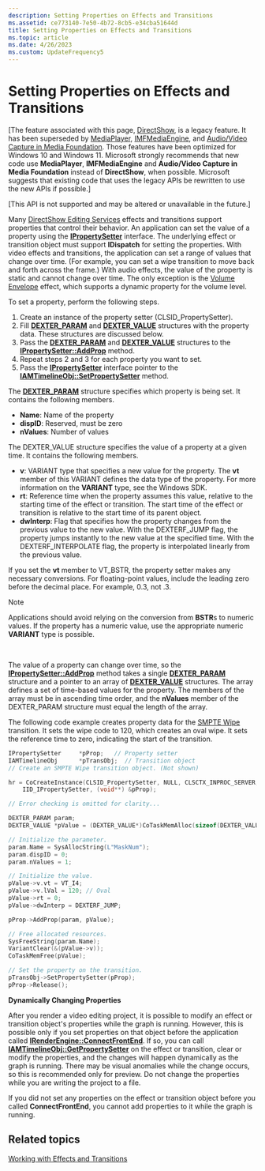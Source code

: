 ```yaml
---
description: Setting Properties on Effects and Transitions
ms.assetid: ce773140-7e50-4b72-8cb5-e34cba51644d
title: Setting Properties on Effects and Transitions
ms.topic: article
ms.date: 4/26/2023
ms.custom: UpdateFrequency5
---
```


# Setting Properties on Effects and Transitions

\[The feature associated with this page, [DirectShow](/windows/win32/directshow/directshow), is a legacy feature. It has been superseded by [MediaPlayer](/uwp/api/Windows.Media.Playback.MediaPlayer), [IMFMediaEngine](/windows/win32/api/mfmediaengine/nn-mfmediaengine-imfmediaengine), and [Audio/Video Capture in Media Foundation](windows/win32/medfound/audio-video-capture-in-media-foundation). Those features have been optimized for Windows 10 and Windows 11. Microsoft strongly recommends that new code use **MediaPlayer**, **IMFMediaEngine** and **Audio/Video Capture in Media Foundation** instead of **DirectShow**, when possible. Microsoft suggests that existing code that uses the legacy APIs be rewritten to use the new APIs if possible.\]

\[This API is not supported and may be altered or unavailable in the future.\]

Many [DirectShow Editing Services](directshow-editing-services.md) effects and transitions support properties that control their behavior. An application can set the value of a property using the [**IPropertySetter**](ipropertysetter.md) interface. The underlying effect or transition object must support **IDispatch** for setting the properties. With video effects and transitions, the application can set a range of values that change over time. (For example, you can set a wipe transition to move back and forth across the frame.) With audio effects, the value of the property is static and cannot change over time. The only exception is the [Volume Envelope](volume-envelope-effect.md) effect, which supports a dynamic property for the volume level.

To set a property, perform the following steps.

1.  Create an instance of the property setter (CLSID\_PropertySetter).
2.  Fill [**DEXTER\_PARAM**](dexter-param.md) and [**DEXTER\_VALUE**](dexter-value.md) structures with the property data. These structures are discussed below.
3.  Pass the [**DEXTER\_PARAM**](dexter-param.md) and [**DEXTER\_VALUE**](dexter-value.md) structures to the [**IPropertySetter::AddProp**](ipropertysetter-addprop.md) method.
4.  Repeat steps 2 and 3 for each property you want to set.
5.  Pass the [**IPropertySetter**](ipropertysetter.md) interface pointer to the [**IAMTimelineObj::SetPropertySetter**](iamtimelineobj-setpropertysetter.md) method.

The [**DEXTER\_PARAM**](dexter-param.md) structure specifies which property is being set. It contains the following members.

-   **Name**: Name of the property
-   **dispID**: Reserved, must be zero
-   **nValues**: Number of values

The DEXTER\_VALUE structure specifies the value of a property at a given time. It contains the following members.

-   **v**: VARIANT type that specifies a new value for the property. The **vt** member of this VARIANT defines the data type of the property. For more information on the **VARIANT** type, see the Windows SDK.
-   **rt**: Reference time when the property assumes this value, relative to the starting time of the effect or transition. The start time of the effect or transition is relative to the start time of its parent object.
-   **dwInterp**: Flag that specifies how the property changes from the previous value to the new value. With the DEXTERF\_JUMP flag, the property jumps instantly to the new value at the specified time. With the DEXTERF\_INTERPOLATE flag, the property is interpolated linearly from the previous value.

If you set the **vt** member to VT\_BSTR, the property setter makes any necessary conversions. For floating-point values, include the leading zero before the decimal place. For example, 0.3, not .3.

> [!Note]  
> Applications should avoid relying on the conversion from **BSTR**s to numeric values. If the property has a numeric value, use the appropriate numeric **VARIANT** type is possible.

 

The value of a property can change over time, so the [**IPropertySetter::AddProp**](ipropertysetter-addprop.md) method takes a single [**DEXTER\_PARAM**](dexter-param.md) structure and a pointer to an array of [**DEXTER\_VALUE**](dexter-value.md) structures. The array defines a set of time-based values for the property. The members of the array must be in ascending time order, and the **nValues** member of the DEXTER\_PARAM structure must equal the length of the array.

The following code example creates property data for the [SMPTE Wipe](smpte-wipe-transition.md) transition. It sets the wipe code to 120, which creates an oval wipe. It sets the reference time to zero, indicating the start of the transition.


```C++
IPropertySetter     *pProp;   // Property setter
IAMTimelineObj      *pTransObj;  // Transition object
// Create an SMPTE Wipe transition object. (Not shown)

hr = CoCreateInstance(CLSID_PropertySetter, NULL, CLSCTX_INPROC_SERVER,
    IID_IPropertySetter, (void**) &pProp);

// Error checking is omitted for clarity...

DEXTER_PARAM param;
DEXTER_VALUE *pValue = (DEXTER_VALUE*)CoTaskMemAlloc(sizeof(DEXTER_VALUE));

// Initialize the parameter. 
param.Name = SysAllocString(L"MaskNum");
param.dispID = 0;
param.nValues = 1;

// Initialize the value.
pValue->v.vt = VT_I4;
pValue->v.lVal = 120; // Oval
pValue->rt = 0;
pValue->dwInterp = DEXTERF_JUMP;

pProp->AddProp(param, pValue);

// Free allocated resources.
SysFreeString(param.Name);
VariantClear(&(pValue->v));
CoTaskMemFree(pValue);

// Set the property on the transition.
pTransObj->SetPropertySetter(pProp);
pProp->Release();
```



**Dynamically Changing Properties**

After you render a video editing project, it is possible to modify an effect or transition object's properties while the graph is running. However, this is possible only if you set properties on that object before the application called [**IRenderEngine::ConnectFrontEnd**](irenderengine-connectfrontend.md). If so, you can call [**IAMTimelineObj::GetPropertySetter**](iamtimelineobj-getpropertysetter.md) on the effect or transition, clear or modify the properties, and the changes will happen dynamically as the graph is running. There may be visual anomalies while the change occurs, so this is recommended only for preview. Do not change the properties while you are writing the project to a file.

If you did not set any properties on the effect or transition object before you called **ConnectFrontEnd**, you cannot add properties to it while the graph is running.

## Related topics

<dl> <dt>

[Working with Effects and Transitions](working-with-effects-and-transitions.md)
</dt> </dl>

 

 



